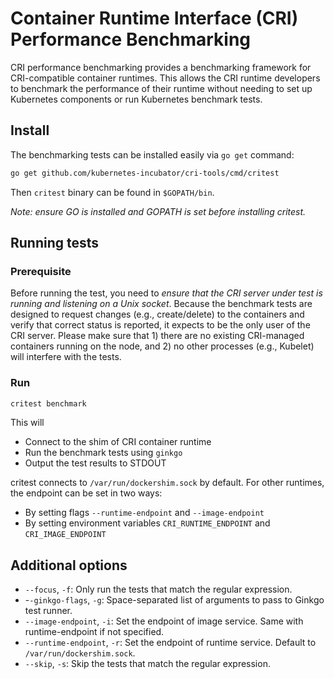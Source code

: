 # Container Runtime Interface (CRI) Performance Benchmarking

CRI performance benchmarking provides a benchmarking framework for CRI-compatible container runtimes.  This allows the CRI runtime developers to benchmark the performance of their runtime without needing to set up Kubernetes components or run Kubernetes benchmark tests.

## Install

The benchmarking tests can be installed easily via `go get` command:

```sh
go get github.com/kubernetes-incubator/cri-tools/cmd/critest
```

Then `critest` binary can be found in `$GOPATH/bin`.

*Note: ensure GO is installed and GOPATH is set before installing critest.*

## Running tests

### Prerequisite

Before running the test, you need to _ensure that the CRI server under test is running and listening on a Unix socket_. Because the benchmark tests are designed to request changes (e.g., create/delete) to the containers and verify that correct status is reported, it expects to be the only user of the CRI server. Please make sure that 1) there are no existing CRI-managed containers running on the node, and 2) no other processes (e.g., Kubelet) will interfere with the tests.

### Run

```sh
critest benchmark
```

This will

- Connect to the shim of CRI container runtime
- Run the benchmark tests using `ginkgo`
- Output the test results to STDOUT

critest connects to `/var/run/dockershim.sock` by default. For other runtimes, the endpoint can be set in two ways:

- By setting flags `--runtime-endpoint` and `--image-endpoint`
- By setting environment variables `CRI_RUNTIME_ENDPOINT` and `CRI_IMAGE_ENDPOINT`

## Additional options

- `--focus`, `-f`: Only run the tests that match the regular expression.
- -`-ginkgo-flags`, `-g`: Space-separated list of arguments to pass to Ginkgo test runner.
- `--image-endpoint`, `-i`: Set the endpoint of image service. Same with runtime-endpoint if not specified.
- `--runtime-endpoint`, `-r`: Set the endpoint of runtime service. Default to `/var/run/dockershim.sock`.
- `--skip`, `-s`: Skip the tests that match the regular expression.
